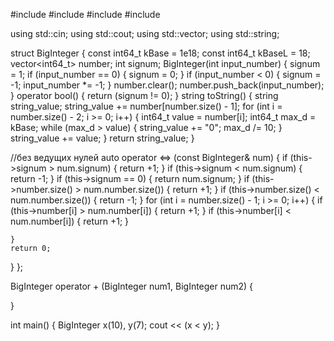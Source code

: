 #include <iostream>
#include <vector>
#include <string>
#include <algorithm>

using std::cin;
using std::cout;
using std::vector;
using std::string;

struct BigInteger {
  const int64_t kBase = 1e18;
  const int64_t kBaseL = 18;
  vector<int64_t> number;
  int signum;
  BigInteger(int input_number) {
    signum = 1;
    if (input_number == 0) {
      signum = 0;
    }
    if (input_number < 0) {
      signum = -1;
      input_number *= -1;
    }
    number.clear();
    number.push_back(input_number);
  }
  operator bool() {
    return (signum != 0);
  }
  string toString() {
    string string_value;
    string_value += number[number.size() - 1];
    for (int i = number.size() - 2; i >= 0; i++) {
      int64_t value = number[i];
      int64_t max_d = kBase;
      while (max_d > value) {
        string_value += "0";
        max_d /= 10;
      }
      string_value += value;
    }
    return string_value;
  }

  //без ведущих нулей
  auto operator <=> (const BigInteger& num) {
    if (this->signum > num.signum) {
      return +1;
    }
    if (this->signum < num.signum) {
      return -1;
    }
    if (this->signum == 0) {
      return num.signum;
    }
    if (this->number.size() > num.number.size()) {
      return +1;
    }
    if (this->number.size() < num.number.size()) {
      return -1;
    }
    for (int i = number.size() - 1; i >= 0; i++) {
      if (this->number[i] > num.number[i]) {
        return +1;
      }
      if (this->number[i] < num.number[i]) {
        return +1;
      }

    }
    return 0;
  }
};

BigInteger operator + (BigInteger num1, BigInteger num2) {

}

int main() {
  BigInteger x(10), y(7);
  cout << (x < y);
}
